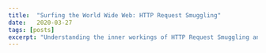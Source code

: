 ```yaml
---
title:  "Surfing the World Wide Web: HTTP Request Smuggling"
date:   2020-03-27
tags: [posts]
excerpt: "Understanding the inner workings of HTTP Request Smuggling and how it can be implemented"
---
```


